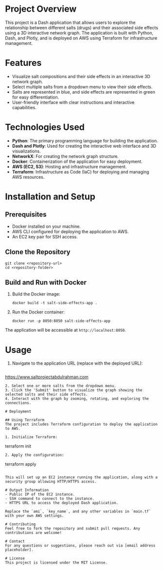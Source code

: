 # Project Overview

This project is a Dash application that allows users to explore the relationship between different salts (drugs) and their associated side effects using a 3D interactive network graph. The application is built with Python, Dash, and Plotly, and is deployed on AWS using Terraform for infrastructure management.

# Features
- Visualize salt compositions and their side effects in an interactive 3D network graph.
- Select multiple salts from a dropdown menu to view their side effects.
- Salts are represented in blue, and side effects are represented in green for easy differentiation.
- User-friendly interface with clear instructions and interactive capabilities.

# Technologies Used
- **Python**: The primary programming language for building the application.
- **Dash and Plotly**: Used for creating the interactive web interface and 3D visualizations.
- **NetworkX**: For creating the network graph structure.
- **Docker**: Containerization of the application for easy deployment.
- **AWS (EC2, S3)**: Hosting and infrastructure management.
- **Terraform**: Infrastructure as Code (IaC) for deploying and managing AWS resources.

# Installation and Setup

## Prerequisites
- Docker installed on your machine.
- AWS CLI configured for deploying the application to AWS.
- An EC2 key pair for SSH access.

## Clone the Repository
```
git clone <repository-url>
cd <repository-folder>
```

## Build and Run with Docker

1. Build the Docker image:
   ```
   docker build -t salt-side-effects-app .
   ```
2. Run the Docker container:
   ```
   docker run -p 8050:8050 salt-side-effects-app
   ```

The application will be accessible at `http://localhost:8050`.

# Usage
1. Navigate to the application URL (replace with the deployed URL):
   ```
https://www.saltprojectabdulrahman.com
   ```
2. Select one or more salts from the dropdown menu.
3. Click the 'Submit' button to visualize the graph showing the selected salts and their side effects.
4. Interact with the graph by zooming, rotating, and exploring the connections.

# Deployment

## Using Terraform
The project includes Terraform configuration to deploy the application to AWS.

1. Initialize Terraform:
   ```
   terraform init
   ```
2. Apply the configuration:
   ```
   terraform apply
   ```

This will set up an EC2 instance running the application, along with a security group allowing HTTP/HTTPS access.

# Output Information
- Public IP of the EC2 instance.
- SSH command to connect to the instance.
- HTTPS URL to access the deployed Dash application.

Replace the `ami`, `key_name`, and any other variables in `main.tf` with your own AWS settings.

# Contributing
Feel free to fork the repository and submit pull requests. Any contributions are welcome!

# Contact
For any questions or suggestions, please reach out via [email address placeholder].

# License
This project is licensed under the MIT License.

